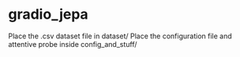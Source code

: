 # gradio_jepa
Place the .csv dataset file in dataset/
Place the configuration file and attentive probe inside config_and_stuff/

